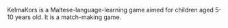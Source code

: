 KelmaKors is a Maltese-language-learning game aimed for children aged 5-10 years old. It is a match-making game.
